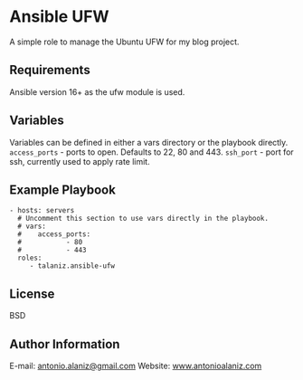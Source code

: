 Ansible UFW
=========

A simple role to manage the Ubuntu UFW for my blog project.

Requirements
------------

Ansible version 16+ as the ufw module is used.

Variables
---------

Variables can be defined in either a vars directory or the playbook directly.
`access_ports` - ports to open. Defaults to 22, 80 and 443.
`ssh_port` - port for ssh, currently used to apply rate limit.

Example Playbook
----------------

    - hosts: servers
      # Uncomment this section to use vars directly in the playbook.
      # vars:
      #    access_ports:
      #           - 80
      #           - 443
      roles:
         - talaniz.ansible-ufw

License
-------

BSD

Author Information
------------------
E-mail: antonio.alaniz@gmail.com
Website: www.antonioalaniz.com
